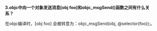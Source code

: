 **3.objc中向一个对象发送消息[obj foo]和objc_msgSend()函数之间有什么关系？**

在objc编译时，[obj foo] 会被转意为：objc_msgSend(obj, @selector(foo));。